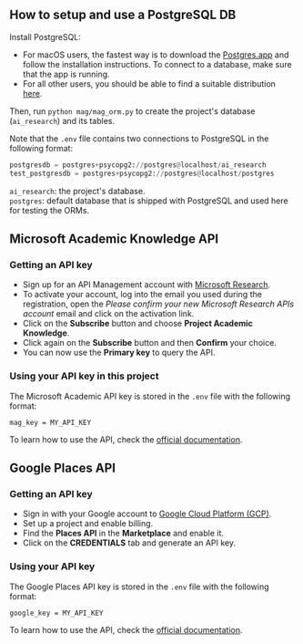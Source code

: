 ## How to setup and use a PostgreSQL DB ##
Install PostgreSQL:
* For macOS users, the fastest way is to download the [Postgres.app](https://postgresapp.com/) and follow the installation instructions. To connect to a database, make sure that the app is running.
* For all other users, you should be able to find a suitable distribution [here](https://www.postgresql.org/download/).

Then, run `python mag/mag_orm.py` to create the project's database (`ai_research`) and its tables.

Note that the `.env` file contains two connections to PostgreSQL in the following format:

``` python
postgresdb = postgres+psycopg2://postgres@localhost/ai_research
test_postgresdb = postgres+psycopg2://postgres@localhost/postgres
```

`ai_research`: the project's database.  
`postgres`: default database that is shipped with PostgreSQL and used here for testing the ORMs.

## Microsoft Academic Knowledge API ##

### Getting an API key ###
* Sign up for an API Management account with [Microsoft Research](https://msr-apis.portal.azure-api.net/signup).
* To activate your account, log into the email you used during the registration, open the _Please confirm your new Microsoft Research APIs account_ email and click on the activation link.
* Click on the **Subscribe** button and choose **Project Academic Knowledge**.
* Click again on the **Subscribe** button and then **Confirm** your choice.
* You can now use the **Primary key** to query the API.

### Using your API key in this project ###
The  Microsoft Academic API key is stored in the `.env` file with the following format:

```
mag_key = MY_API_KEY
```

To learn how to use the API, check the [official documentation](https://docs.microsoft.com/en-us/azure/cognitive-services/academic-knowledge/home).

## Google Places API ##

### Getting an API key ###
* Sign in with your Google account to [Google Cloud Platform (GCP)](https://console.cloud.google.com/). 
* Set up a project and enable billing.
* Find the **Places API** in the **Marketplace** and enable it.
* Click on the **CREDENTIALS** tab and generate an API key.

### Using your API key ###
The Google Places API key is stored in the `.env` file with the following format:

```
google_key = MY_API_KEY
```

To learn how to use the API, check the [official documentation](https://developers.google.com/places/web-service/details).
